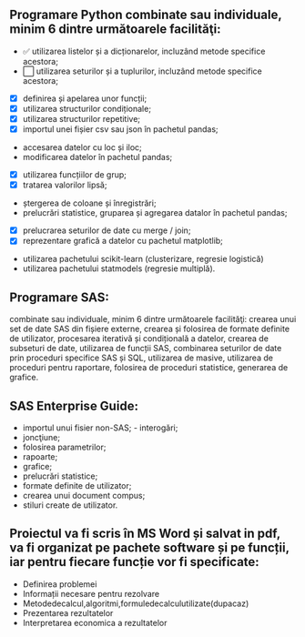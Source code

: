 ## Programare Python combinate sau individuale, minim 6 dintre următoarele facilităţi:
- :white_check_mark: utilizarea listelor și a dicționarelor, incluzând metode specifice acestora;
- :white_large_square: utilizarea seturilor și a tuplurilor, incluzând metode specifice acestora;
- [x] definirea și apelarea unor funcții;
- [x] utilizarea structurilor condiționale;
- [x] utilizarea structurilor repetitive;
- [x] importul unei fișier csv sau json în pachetul pandas;
- accesarea datelor cu loc și iloc;
-  modificarea datelor în pachetul pandas;
- [x] utilizarea funcțiilor de grup;
- [x] tratarea valorilor lipsă;
- ștergerea de coloane și înregistrări;
- prelucrări statistice, gruparea și agregarea datalor în pachetul pandas;
- [x] prelucrarea seturilor de date cu merge / join;
- [x] reprezentare grafică a datelor cu pachetul matplotlib;
- utilizarea pachetului scikit-learn (clusterizare, regresie logistică)
- utilizarea pachetului statmodels (regresie multiplă).

## Programare SAS: 
combinate sau individuale, minim 6 dintre următoarele facilităţi: crearea unui set de date SAS din fișiere externe, crearea și folosirea de formate definite de utilizator, procesarea iterativă și condițională a datelor, crearea de subseturi de date, utilizarea de funcții SAS, combinarea seturilor de date prin proceduri specifice SAS și SQL, utilizarea de masive, utilizarea de proceduri pentru raportare, folosirea de proceduri statistice, generarea de grafice.

## SAS Enterprise Guide:
- importul unui fisier non-SAS; - interogări;
- joncţiune;
- folosirea parametrilor;
- rapoarte;
- grafice;
- prelucrări statistice;
- formate definite de utilizator;
- crearea unui document compus;
- stiluri create de utilizator.

## Proiectul va fi scris în MS Word și salvat in pdf, va fi organizat pe pachete software și pe funcții, iar pentru fiecare funcție vor fi specificate:
- Definirea problemei
- Informații necesare pentru rezolvare
- Metodedecalcul,algoritmi,formuledecalculutilizate(dupacaz) 
- Prezentarea rezultatelor
- Interpretarea economica a rezultatelor


